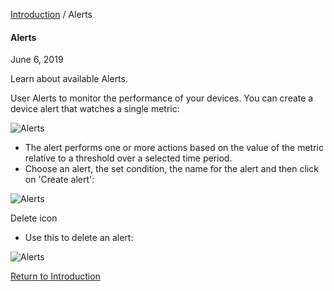 [Introduction](../index.md) / Alerts

#### Alerts

June 6, 2019

Learn about available Alerts.

User Alerts to monitor the performance of your devices. You can create a device alert that watches a single metric:

![Alerts](https://documentation-media.s3.amazonaws.com/images/1_A.width-800.png?AWSAccessKeyId=AKIAJHOTEM5S4GAN2SGA)

*   The alert performs one or more actions based on the value of the metric relative to a threshold over a selected time period.
*   Choose an alert, the set condition, the name for the alert and then click on 'Create alert':

![Alerts](https://documentation-media.s3.amazonaws.com/images/2_A.width-800.png?AWSAccessKeyId=AKIAJHOTEM5S4GAN2SGA)

Delete icon

*   Use this to delete an alert:

![Alerts](https://documentation-media.s3.amazonaws.com/images/3_A.width-800.png?AWSAccessKeyId=AKIAJHOTEM5S4GAN2SGA)

[Return to Introduction](../index.md)
